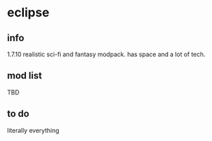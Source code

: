 # eclipse

## info
1.7.10 realistic sci-fi and fantasy modpack. has space and a lot of tech.

## mod list
TBD

## to do
literally everything
